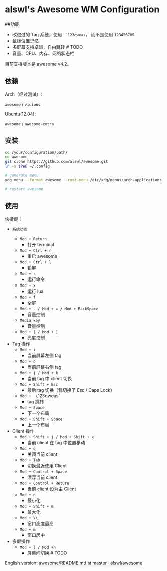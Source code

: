 # alswl's Awesome WM Configuration

##功能

*   改进过的 Tag 系统，使用 `` `123qweas``， 而不是使用 `123456789`
*   鼠标位置记忆
*   多屏幕支持卓越，自由跳转 # TODO
*   音量、CPU、内存、网络状态栏

目前支持版本是 awesome v4.2。

## 依赖

Arch（经过测试）:

`awesome` / `vicious`

Ubuntu(12.04):

`awesome` / `awesome-extra`

## 安装


```bash
cd /your/configuration/path/
cd awesome
git clone https://github.com/alswl/awesome.git
ln -s $PWD ~/.config

# generate menu
xdg_menu --format awesome --root-menu /etc/xdg/menus/arch-applications.menu >~/.config/awesome/archmenu.lua

# restart awesome
```

## 使用


快捷键：

*     系统功能
    *   `Mod + Return`
        *   打开 terminal
    *   `Mod + Ctrl + r `
        *   重启 awesome
    *   `Mod + Ctrl + l`
        *   锁屏
    *   `Mod + r`
        *   运行命令
    *   `Mod + x`
        *   运行 lua
    *   `Mod + f`
        *   全屏
    *   `Mod + - / Mod + = / Mod + BackSpace`
        *   音量控制
    *   `Media key`
        *   音量控制
    *   `Mod + [ / Mod + ]`
        *   亮度控制
*   Tag 操作
    *   `Mod + i`
        *   当前屏幕左侧 tag
    *   `Mod + o`
        *   当前屏幕右侧 tag
    *   `Mod + j / Mod + k`
        *   当前 tag 中 client 切换
    *   `Mod + Shift + Esc`
        *   最后 tag 切换（我切换了 Esc / Caps Lock）
    *   `Mod +  \`123qweas`
        *   tag 跳转
    *   `Mod + Space`
        *   下一个布局
    *   `Mod + Shift + Space`
        *   上一个布局
*   Client 操作
    *   `Mod + Shift + j / Mod + Shift + k`
        *   当前 client 在 tag 中位置移动
    *   `Mod + q`
        *   关闭当前 client
    *   `Mod + Tab`
        *   切换最近使用 Client
    *   `Mod + Control + Space`
        *   漂浮当前 client
    *   `Mod + Control + Return`
        *   当前 client 设为主 Client
    *   `Mod + n`
        *   最小化
    *   `Mod + Shift + m`
        *   最大化
    *   `Mod + \\`
        *   窗口高度最高
    *   `Mod + m`
        *   窗口居中
*   多屏操作
    *   `Mod + l / Mod +h`
        *   屏幕间切换 # TODO


English version:
[awesome/README.md at master · alswl/awesome](https://github.com/alswl/awesome/blob/master/README.md)
